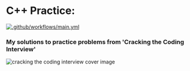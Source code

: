 # C++ Practice:
[![.github/workflows/main.yml](https://github.com/emgullufsen/practice/actions/workflows/main.yml/badge.svg)](https://github.com/emgullufsen/practice/actions/workflows/main.yml)
### My solutions to practice problems from 'Cracking the Coding Interview'
![cracking the coding interview cover
image](https://www.crackingthecodinginterview.com/uploads/6/5/2/8/6528028/header_images/1435811621.jpg)
